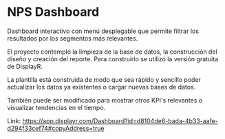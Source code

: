 # NPS Dashboard

Dashboard interactivo con menú desplegable que permite filtrar los resultados por los segmentos más relevantes.

El proyecto contempló la limpieza de la base de datos, la construcción del diseño y creación del reporte. Para construirlo se utilizó la versión gratuita de DisplayR.

La plantilla está construida de modo que sea rápido y sencillo poder actualizar los datos ya existentes o cargar nuevas bases de datos.

También puede ser modificado para mostrar otros KPI's relevantes o visualizar tendencias en el tiempo.

Link:
https://app.displayr.com/Dashboard?id=d8104de6-bada-4b33-aafe-d294f33cef74#copyAddress=true

